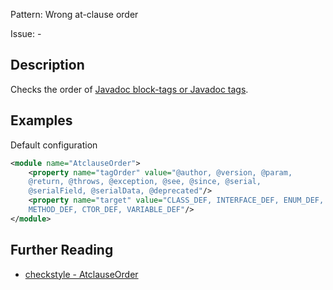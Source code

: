 Pattern: Wrong at-clause order

Issue: -

## Description

Checks the order of [Javadoc block-tags or Javadoc tags](http://docs.oracle.com/javase/8/docs/technotes/tools/windows/javadoc.html#CHDBEFIF).

## Examples

Default configuration 


```xml
<module name="AtclauseOrder">
    <property name="tagOrder" value="@author, @version, @param,
    @return, @throws, @exception, @see, @since, @serial,
    @serialField, @serialData, @deprecated"/>
    <property name="target" value="CLASS_DEF, INTERFACE_DEF, ENUM_DEF,
    METHOD_DEF, CTOR_DEF, VARIABLE_DEF"/>
</module>
```

## Further Reading

* [checkstyle - AtclauseOrder](http://checkstyle.sourceforge.net/config_javadoc.html#AtclauseOrder)
